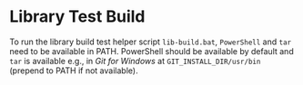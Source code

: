 # Library Test Build

To run the library build test helper script ``lib-build.bat``, ``PowerShell``
and ``tar`` need to be available in PATH.
PowerShell should be available by default and ``tar`` is available e.g., in
*Git for Windows* at ``GIT_INSTALL_DIR/usr/bin``
(prepend to PATH if not available).
